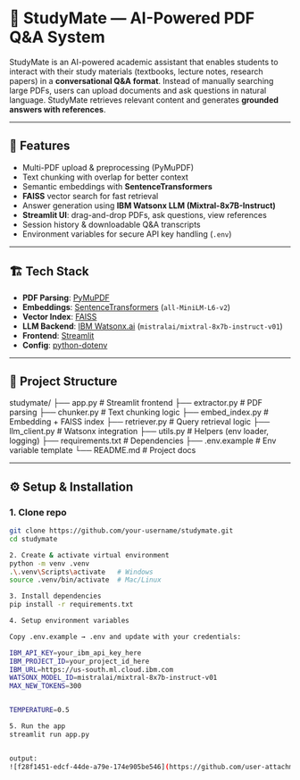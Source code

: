 # 📘 StudyMate — AI-Powered PDF Q&A System

StudyMate is an AI-powered academic assistant that enables students to interact with their study materials (textbooks, lecture notes, research papers) in a **conversational Q&A format**. Instead of manually searching large PDFs, users can upload documents and ask questions in natural language. StudyMate retrieves relevant content and generates **grounded answers with references**.

---

## 🚀 Features

- Multi-PDF upload & preprocessing (PyMuPDF)
- Text chunking with overlap for better context
- Semantic embeddings with **SentenceTransformers**
- **FAISS** vector search for fast retrieval
- Answer generation using **IBM Watsonx LLM (Mixtral-8x7B-Instruct)**
- **Streamlit UI**: drag-and-drop PDFs, ask questions, view references
- Session history & downloadable Q&A transcripts
- Environment variables for secure API key handling (`.env`)

---

## 🏗️ Tech Stack

- **PDF Parsing**: [PyMuPDF](https://pymupdf.readthedocs.io/)
- **Embeddings**: [SentenceTransformers](https://www.sbert.net/) (`all-MiniLM-L6-v2`)
- **Vector Index**: [FAISS](https://github.com/facebookresearch/faiss)
- **LLM Backend**: [IBM Watsonx.ai](https://www.ibm.com/cloud/watsonx) (`mistralai/mixtral-8x7b-instruct-v01`)
- **Frontend**: [Streamlit](https://streamlit.io/)
- **Config**: [python-dotenv](https://pypi.org/project/python-dotenv/)

---

## 📂 Project Structure

studymate/
├── app.py # Streamlit frontend
├── extractor.py # PDF parsing
├── chunker.py # Text chunking logic
├── embed_index.py # Embedding + FAISS index
├── retriever.py # Query retrieval logic
├── llm_client.py # Watsonx integration
├── utils.py # Helpers (env loader, logging)
├── requirements.txt # Dependencies
├── .env.example # Env variable template
└── README.md # Project docs


---

## ⚙️ Setup & Installation

### 1. Clone repo
```bash
git clone https://github.com/your-username/studymate.git
cd studymate

2. Create & activate virtual environment
python -m venv .venv
.\.venv\Scripts\activate   # Windows
source .venv/bin/activate  # Mac/Linux

3. Install dependencies
pip install -r requirements.txt

4. Setup environment variables

Copy .env.example → .env and update with your credentials:

IBM_API_KEY=your_ibm_api_key_here
IBM_PROJECT_ID=your_project_id_here
IBM_URL=https://us-south.ml.cloud.ibm.com
WATSONX_MODEL_ID=mistralai/mixtral-8x7b-instruct-v01
MAX_NEW_TOKENS=300


TEMPERATURE=0.5

5. Run the app
streamlit run app.py


output:
![f28f1451-edcf-44de-a79e-174e905be546](https://github.com/user-attachments/assets/0cdaaf98-1182-4704-a2f5-9f014ae6182a)

